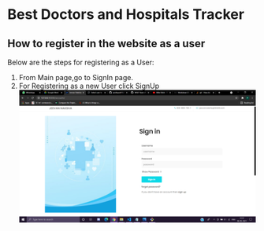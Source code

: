 # Best Doctors and Hospitals Tracker

## **How to register in the website as a user**

Below are the steps for registering as a User:

1. From Main page,go to SignIn page.
2. For Registering as a new User click SignUp 
![](images/Signin.png)

